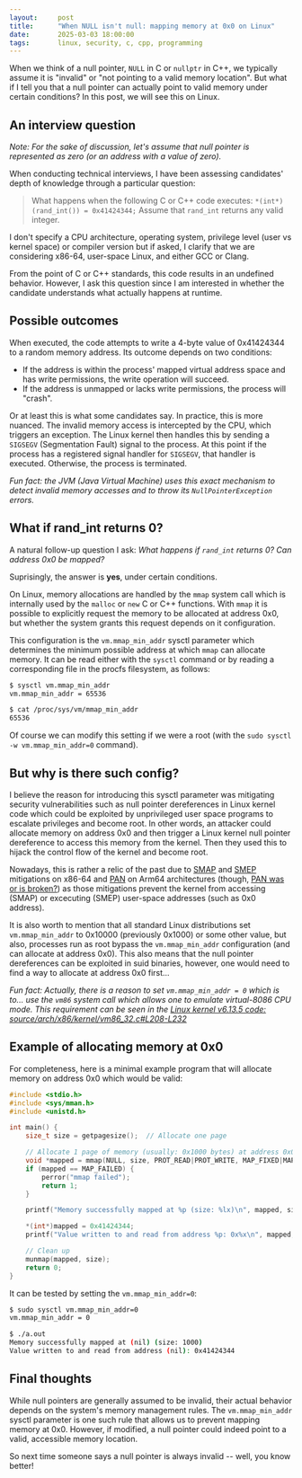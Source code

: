 ```yaml
---
layout:     post
title:      "When NULL isn't null: mapping memory at 0x0 on Linux"
date:       2025-03-03 18:00:00
tags:       linux, security, c, cpp, programming
---
```


When we think of a null pointer, `NULL` in C or `nullptr` in C++, we typically assume it is "invalid" or "not pointing to a valid memory location". But what if I tell you that a null pointer can actually point to valid memory under certain conditions? In this post, we will see this on Linux.

## An interview question

*Note: For the sake of discussion, let's assume that null pointer is represented as zero (or an address with a value of zero).*

When conducting technical interviews, I have been assessing candidates' depth of knowledge through a particular question:

> What happens when the following C or C++ code executes: `*(int*)(rand_int()) = 0x41424344;`
> Assume that `rand_int` returns any valid integer.

I don't specify a CPU architecture, operating system, privilege level (user vs kernel space) or compiler version but if asked, I clarify that we are considering x86-64, user-space Linux, and either GCC or Clang.

From the point of C or C++ standards, this code results in an undefined behavior. However, I ask this question since I am interested in whether the candidate understands what actually happens at runtime.

## Possible outcomes

When executed, the code attempts to write a 4-byte value of 0x41424344 to a random memory address. Its outcome depends on two conditions:

* If the address is within the process' mapped virtual address space and has write permissions, the write operation will succeed.
* If the address is unmapped or lacks write permissions, the process will "crash".

Or at least this is what some candidates say. In practice, this is more nuanced. The invalid memory access is intercepted by the CPU, which triggers an exception. The Linux kernel then handles this by sending a `SIGSEGV` (Segmentation Fault) signal to the process. At this point if the process has a registered signal handler for `SIGSEGV`, that handler is executed. Otherwise, the process is terminated.

*Fun fact: the JVM (Java Virtual Machine) uses this exact mechanism to detect invalid memory accesses and to throw its `NullPointerException` errors.*

## What if rand\_int returns 0?

A natural follow-up question I ask: *What happens if `rand_int` returns 0? Can address 0x0 be mapped?*

Suprisingly, the answer is **yes**, under certain conditions.

On Linux, memory allocations are handled by the `mmap` system call which is internally used by the `malloc` or `new` C or C++ functions. With `mmap` it is possible to explicitly request the memory to be allocated at address 0x0, but whether the system grants this request depends on it configuration.

This configuration is the `vm.mmap_min_addr` sysctl parameter which determines the minimum possible address at which `mmap` can allocate memory. It can be read either with the `sysctl` command or by reading a corresponding file in the procfs filesystem, as follows:

```bash
$ sysctl vm.mmap_min_addr
vm.mmap_min_addr = 65536

$ cat /proc/sys/vm/mmap_min_addr
65536
```

Of course we can modify this setting if we were a root (with the `sudo sysctl -w vm.mmap_min_addr=0` command).

## But why is there such config?

I believe the reason for introducing this sysctl parameter was mitigating security vulnerabilities such as null pointer dereferences in Linux kernel code which could be exploited by unprivileged user space programs to escalate privileges and become root. In other words, an attacker could allocate memory on address 0x0 and then trigger a Linux kernel null pointer dereference to access this memory from the kernel. Then they used this to hijack the control flow of the kernel and become root.

Nowadays, this is rather a relic of the past due to [SMAP](https://en.wikipedia.org/wiki/Supervisor_Mode_Access_Prevention) and [SMEP](https://en.wikipedia.org/wiki/Control_register#SMEP) mitigations on x86-64 and [PAN](https://en.wikipedia.org/wiki/AArch64#:~:text=A%20new%20Privileged%20Access%20Never%20(PAN)%20state%20bit%20provides%20control%20that%20prevents%20privileged%20access%20to%20user%20data%20unless%20explicitly%20enabled.) on Arm64 architectures (though, [PAN was or is broken?](https://blog.siguza.net/PAN/)) as those mitigations prevent the kernel from accessing (SMAP) or excecuting (SMEP) user-space addresses (such as 0x0 address).

It is also worth to mention that all standard Linux distributions set `vm.mmap_min_addr` to 0x10000 (previously 0x1000) or some other value, but also, processes run as root bypass the `vm.mmap_min_addr` configuration (and can allocate at address 0x0). This also means that the null pointer dereferences can be exploited in suid binaries, however, one would need to find a way to allocate at address 0x0 first...

*Fun fact: Actually, there is a reason to set `vm.mmap_min_addr = 0` which is to... use the `vm86` system call which allows one to emulate virtual-8086 CPU mode. This requirement can be seen in the [Linux kernel v6.13.5 code: source/arch/x86/kernel/vm86_32.c#L208-L232](https://elixir.bootlin.com/linux/v6.13.5/source/arch/x86/kernel/vm86_32.c#L208-L232)*

## Example of allocating memory at 0x0

For completeness, here is a minimal example program that will allocate memory on address 0x0 which would be valid:

```c
#include <stdio.h>
#include <sys/mman.h>
#include <unistd.h>

int main() {
    size_t size = getpagesize();  // Allocate one page

    // Allocate 1 page of memory (usually: 0x1000 bytes) at address 0x0
    void *mapped = mmap(NULL, size, PROT_READ|PROT_WRITE, MAP_FIXED|MAP_ANONYMOUS|MAP_PRIVATE, -1, 0);
    if (mapped == MAP_FAILED) {
        perror("mmap failed");
        return 1;
    }

    printf("Memory successfully mapped at %p (size: %lx)\n", mapped, size);

    *(int*)mapped = 0x41424344;
    printf("Value written to and read from address %p: 0x%x\n", mapped, *(int*)mapped);

    // Clean up
    munmap(mapped, size);
    return 0;
}
```

It can be tested by setting the `vm.mmap_min_addr=0`:

```bash
$ sudo sysctl vm.mmap_min_addr=0
vm.mmap_min_addr = 0

$ ./a.out
Memory successfully mapped at (nil) (size: 1000)
Value written to and read from address (nil): 0x41424344
```

## Final thoughts

While null pointers are generally assumed to be invalid, their actual behavior depends on the system's memory management rules. 
The `vm.mmap_min_addr` sysctl parameter is one such rule that allows us to prevent mapping memory at 0x0. 
However, if modified, a null pointer could indeed point to a valid, accessible memory location.

So next time someone says a null pointer is always invalid -- well, you know better!

